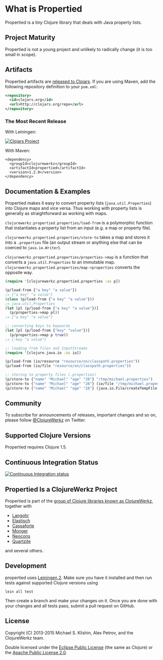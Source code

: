 # What is Propertied

Propertied is a tiny Clojure library that deals with Java property
lists.


## Project Maturity

Propertied is not a young project and unlikely to radically change
(it is too small in scope).


## Artifacts

Propertied artifacts are [released to
Clojars](https://clojars.org/clojurewerkz/propertied). If you are
using Maven, add the following repository definition to your
`pom.xml`:

``` xml
<repository>
  <id>clojars.org</id>
  <url>http://clojars.org/repo</url>
</repository>
```

### The Most Recent Release

With Leiningen:

[![Clojars Project](http://clojars.org/clojurewerkz/propertied/latest-version.svg)](http://clojars.org/clojurewerkz/propertied)


With Maven:

    <dependency>
      <groupId>clojurewerkz</groupId>
      <artifactId>propertied</artifactId>
      <version>1.2.0</version>
    </dependency>



## Documentation & Examples

Propertied makes it easy to convert property lists
(`java.util.Properties`) into Clojure maps and vice versa. Thus
working with property lists is generally as straightforward as working
with maps.

`clojurewerkz.propertied.properties/load-from` is a polymorphic
function that instantiates a property list from an input (e.g. a map
or property file).

`clojurewerkz.propertied.properties/store-to` takes a map and stores
it into a `.properties` file (an output stream or anything else that
can be coerced to `java.io.Writer`).

`clojurewerkz.propertied.properties/properties->map` is a function
that converts a `java.util.Properties` to an immutable
map. `clojurewerkz.propertied.properties/map->properties` converts the
opposite way.

``` clojure
(require '[clojurewerkz.propertied.properties :as p])

(p/load-from {"a key" "a value"})
;= {"a key" "a value"}
(class (p/load-from {"a key" "a value"}))
;= java.util.Properties
(let [pl (p/load-from {"a key" "a value"})]
  (p/properties->map pl))
;= {"a key" "a value"}

;; converting keys to keywords
(let [pl (p/load-from {"key" "value"})]
  (p/properties->map p true))
;= {:key "a value"}

;; loading from files and InputStreams
(require '[clojure.java.io :as io])

(p/load-from (io/resource "resource/on/classpath.properties"))
(p/load-from (io/file "resource/on/classpath.properties"))

;; storing to property files (.properties)
(p/store-to {"name" "Michael" "age" "28"} "/tmp/michael.properties")
(p/store-to {"name" "Michael" "age" "28"} (io/file "/tmp/michael.properties"))
(p/store-to {"name" "Michael" "age" "28"} (java.io.File/createTempFile "michael" ".properties"))
```


## Community

To subscribe for announcements of releases, important changes and so
on, please follow [@ClojureWerkz](https://twitter.com/#!/clojurewerkz)
on Twitter.



## Supported Clojure Versions

Propertied requires Clojure 1.5.


## Continuous Integration Status

[![Continuous Integration
status](https://secure.travis-ci.org/michaelklishin/propertied.png)](http://travis-ci.org/michaelklishin/propertied)



## Propertied Is a ClojureWerkz Project

Propertied is part of the [group of Clojure libraries known as ClojureWerkz](http://clojurewerkz.org), together with

 * [Langohr](https://github.com/michaelklishin/langohr)
 * [Elastisch](https://github.com/clojurewerkz/elastisch)
 * [Cassaforte](http://clojurecassandra.info)
 * [Monger](http://clojuremongodb.info)
 * [Neocons](http://clojureneo4j.info)
 * [Quartzite](https://github.com/michaelklishin/quartzite)

and several others.


## Development

propertied uses [Leiningen
2](https://github.com/technomancy/leiningen/blob/master/doc/TUTORIAL.md). Make
sure you have it installed and then run tests against supported
Clojure versions using

    lein all test

Then create a branch and make your changes on it. Once you are done
with your changes and all tests pass, submit a pull request on GitHub.



## License

Copyright (C) 2013-2015 Michael S. Klishin, Alex Petrov, and the ClojureWerkz team.

Double licensed under the [Eclipse Public License](http://www.eclipse.org/legal/epl-v10.html) (the same as Clojure) or
the [Apache Public License 2.0](http://www.apache.org/licenses/LICENSE-2.0.html).
